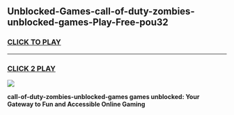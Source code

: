 
## Unblocked-Games-call-of-duty-zombies-unblocked-games-Play-Free-pou32
<h3>
<a href="https://premium76.site?title=call-of-duty-zombies-unblocked-games&ref=10A">CLICK TO PLAY</a></h3>
<hr>

<h3>
<a href="https://premium76.site?title=call-of-duty-zombies-unblocked-games&ref=10A">CLICK 2 PLAY</a>
  
</h3>

<a href="https://premium76.site?title=call-of-duty-zombies-unblocked-games&ref=10A"><img src="https://clearcache.store/games.png"></a>


**call-of-duty-zombies-unblocked-games games unblocked: Your Gateway to Fun and Accessible Online Gaming**
